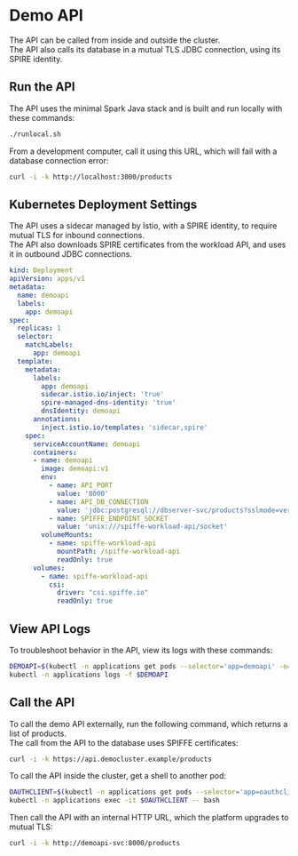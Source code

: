 # Demo API

The API can be called from inside and outside the cluster.\
The API also calls its database in a mutual TLS JDBC connection, using its SPIRE identity.

## Run the API

The API uses the minimal Spark Java stack and is built and run locally with these commands:

```bash
./runlocal.sh
```

From a development computer, call it using this URL, which will fail with a database connection error:

```bash
curl -i -k http://localhost:3000/products
```

## Kubernetes Deployment Settings

The API uses a sidecar managed by Istio, with a SPIRE identity, to require mutual TLS for inbound connections.\
The API also downloads SPIRE certificates from the workload API, and uses it in outbound JDBC connections.

```yaml
kind: Deployment
apiVersion: apps/v1
metadata:
  name: demoapi
  labels:
    app: demoapi
spec:
  replicas: 1
  selector:
    matchLabels:
      app: demoapi
  template:
    metadata:
      labels:
        app: demoapi
        sidecar.istio.io/inject: 'true'
        spire-managed-dns-identity: 'true'
        dnsIdentity: demoapi
      annotations:
        inject.istio.io/templates: 'sidecar,spire'
    spec:
      serviceAccountName: demoapi
      containers:
      - name: demoapi
        image: demoapi:v1
        env:
          - name: API_PORT
            value: '8000'
          - name: API_DB_CONNECTION
            value: 'jdbc:postgresql://dbserver-svc/products?sslmode=verify-full&sslfactory=io.spiffe.provider.SpiffeSslSocketFactory'
          - name: SPIFFE_ENDPOINT_SOCKET
            value: 'unix:///spiffe-workload-api/socket'
        volumeMounts:
          - name: spiffe-workload-api
            mountPath: /spiffe-workload-api
            readOnly: true
      volumes:
        - name: spiffe-workload-api
          csi:
            driver: "csi.spiffe.io"
            readOnly: true
```

## View API Logs

To troubleshoot behavior in the API, view its logs with these commands:

```bash
DEMOAPI=$(kubectl -n applications get pods --selector='app=demoapi' -o=name)
kubectl -n applications logs -f $DEMOAPI
```

## Call the API

To call the demo API externally, run the following command, which returns a list of products.\
The call from the API to the database uses SPIFFE certificates:

```bash
curl -i -k https://api.democluster.example/products
```

To call the API inside the cluster, get a shell to another pod:

```bash
OAUTHCLIENT=$(kubectl -n applications get pods --selector='app=oauthclient' -o=name)
kubectl -n applications exec -it $OAUTHCLIENT -- bash
```

Then call the API with an internal HTTP URL, which the platform upgrades to mutual TLS:

```bash
curl -i -k http://demoapi-svc:8000/products
```
